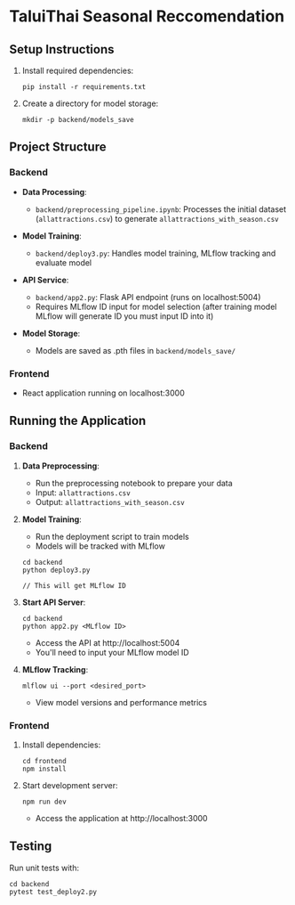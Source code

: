 # TaluiThai Seasonal Reccomendation

## Setup Instructions

1. Install required dependencies:
   ```
   pip install -r requirements.txt
   ```

2. Create a directory for model storage:
   ```
   mkdir -p backend/models_save
   ```

## Project Structure

### Backend

- **Data Processing**: 
  - `backend/preprocessing_pipeline.ipynb`: Processes the initial dataset (`allattractions.csv`) to generate `allattractions_with_season.csv`

- **Model Training**:
  - `backend/deploy3.py`: Handles model training, MLflow tracking and evaluate model

- **API Service**:
  - `backend/app2.py`: Flask API endpoint (runs on localhost:5004)
  - Requires MLflow ID input for model selection (after training model MLflow will generate ID you must input ID into it)

- **Model Storage**:
  - Models are saved as .pth files in `backend/models_save/`

### Frontend

- React application running on localhost:3000

## Running the Application

### Backend

1. **Data Preprocessing**:
   - Run the preprocessing notebook to prepare your data
   - Input: `allattractions.csv`
   - Output: `allattractions_with_season.csv`

2. **Model Training**:
   - Run the deployment script to train models
   - Models will be tracked with MLflow
   ```
   cd backend
   python deploy3.py
   
   // This will get MLflow ID 
   ```

3. **Start API Server**:
   ```
   cd backend
   python app2.py <MLflow ID>
   ```
   - Access the API at http://localhost:5004
   - You'll need to input your MLflow model ID

4. **MLflow Tracking**:
   ```
   mlflow ui --port <desired_port>
   ```
   - View model versions and performance metrics

### Frontend

1. Install dependencies:
   ```
   cd frontend
   npm install
   ```

2. Start development server:
   ```
   npm run dev
   ```
   - Access the application at http://localhost:3000

## Testing

Run unit tests with:
```
cd backend
pytest test_deploy2.py
```
